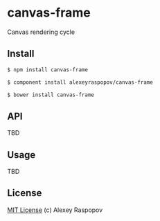 # canvas-frame

Canvas rendering cycle

## Install

```bash
$ npm install canvas-frame
```

```bash
$ component install alexeyraspopov/canvas-frame
```

```bash
$ bower install canvas-frame
```

## API

TBD

## Usage

TBD

## License

[MIT License](http://en.wikipedia.org/wiki/MIT_License) (c) Alexey Raspopov
